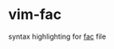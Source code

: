 # vim-fac
syntax highlighting for [fac](https://physics.oregonstate.edu/~roundyd/fac/index.html) file
